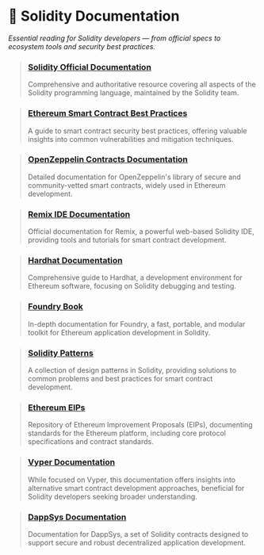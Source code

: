 # 📄 Solidity Documentation  
_Essential reading for Solidity developers — from official specs to ecosystem tools and security best practices._

> ### [Solidity Official Documentation](https://docs.soliditylang.org/)  
> Comprehensive and authoritative resource covering all aspects of the Solidity programming language, maintained by the Solidity team.

> ### [Ethereum Smart Contract Best Practices](https://consensys.github.io/smart-contract-best-practices/)  
> A guide to smart contract security best practices, offering valuable insights into common vulnerabilities and mitigation techniques.

> ### [OpenZeppelin Contracts Documentation](https://docs.openzeppelin.com/contracts/)  
> Detailed documentation for OpenZeppelin's library of secure and community-vetted smart contracts, widely used in Ethereum development.

> ### [Remix IDE Documentation](https://remix-ide.readthedocs.io/en/latest/)  
> Official documentation for Remix, a powerful web-based Solidity IDE, providing tools and tutorials for smart contract development.

> ### [Hardhat Documentation](https://hardhat.org/hardhat-runner/docs)  
> Comprehensive guide to Hardhat, a development environment for Ethereum software, focusing on Solidity debugging and testing.

> ### [Foundry Book](https://book.getfoundry.sh/)  
> In-depth documentation for Foundry, a fast, portable, and modular toolkit for Ethereum application development in Solidity.

> ### [Solidity Patterns](https://fravoll.github.io/solidity-patterns/)  
> A collection of design patterns in Solidity, providing solutions to common problems and best practices for smart contract development.

> ### [Ethereum EIPs](https://eips.ethereum.org/)  
> Repository of Ethereum Improvement Proposals (EIPs), documenting standards for the Ethereum platform, including core protocol specifications and contract standards.

> ### [Vyper Documentation](https://vyper.readthedocs.io/en/latest/)  
> While focused on Vyper, this documentation offers insights into alternative smart contract development approaches, beneficial for Solidity developers seeking broader understanding.

> ### [DappSys Documentation](https://dapp.tools/dappsys/)  
> Documentation for DappSys, a set of Solidity contracts designed to support secure and robust decentralized application development.
